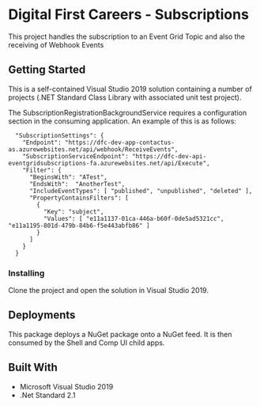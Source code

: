 # Digital First Careers - Subscriptions

This project handles the subscription to an Event Grid Topic and also the receiving of Webhook Events

## Getting Started

This is a self-contained Visual Studio 2019 solution containing a number of projects (.NET Standard Class Library with associated unit test project).

The SubscriptionRegistrationBackgroundService requires a configuration section in the consuming application. An example of this is as follows:

```
  "SubscriptionSettings": {
    "Endpoint": "https://dfc-dev-app-contactus-as.azurewebsites.net/api/webhook/ReceiveEvents",
    "SubscriptionServiceEndpoint": "https://dfc-dev-api-eventgridsubscriptions-fa.azurewebsites.net/api/Execute",
    "Filter": {
      "BeginsWith": "ATest",
      "EndsWith":  "AnotherTest",
      "IncludeEventTypes": [ "published", "unpublished", "deleted" ],
      "PropertyContainsFilters": [
        {
          "Key": "subject",
          "Values": [ "e11a1137-01ca-446a-b60f-0de5ad5321cc", "e11a1195-801d-479b-84b6-f5e443abfb86" ]
        }
      ]
    }
  }
```

### Installing

Clone the project and open the solution in Visual Studio 2019.

## Deployments

This package deploys a NuGet package onto a NuGet feed. It is then consumed by the Shell and Comp UI child apps.


## Built With

* Microsoft Visual Studio 2019
* .Net Standard 2.1

